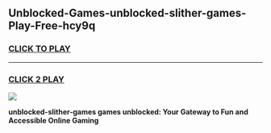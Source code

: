 
## Unblocked-Games-unblocked-slither-games-Play-Free-hcy9q
<h3>
<a href="https://premium76.site?title=unblocked-slither-games&ref=17A">CLICK TO PLAY</a></h3>
<hr>

<h3>
<a href="https://premium76.site?title=unblocked-slither-games&ref=17A">CLICK 2 PLAY</a>
  
</h3>

<a href="https://premium76.site?title=unblocked-slither-games&ref=17A"><img src="https://clearcache.store/games.png"></a>


**unblocked-slither-games games unblocked: Your Gateway to Fun and Accessible Online Gaming**
